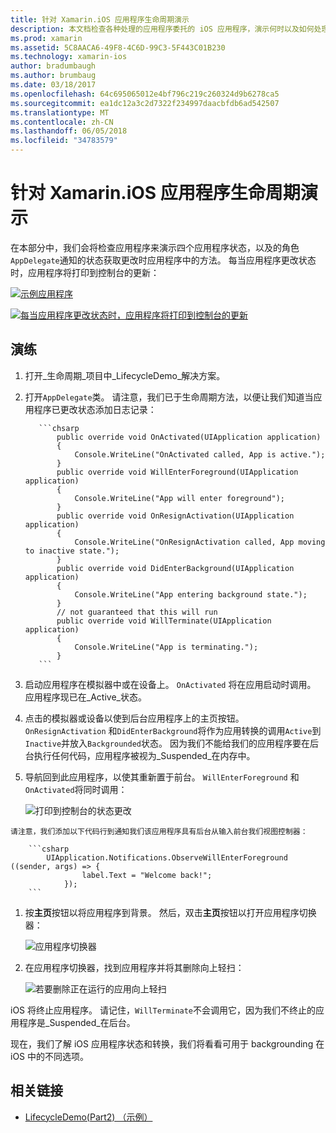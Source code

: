 ```yaml
---
title: 针对 Xamarin.iOS 应用程序生命周期演示
description: 本文档检查各种处理的应用程序委托的 iOS 应用程序，演示何时以及如何处理这些事件的生命周期事件。
ms.prod: xamarin
ms.assetid: 5C8AACA6-49F8-4C6D-99C3-5F443C01B230
ms.technology: xamarin-ios
author: bradumbaugh
ms.author: brumbaug
ms.date: 03/18/2017
ms.openlocfilehash: 64c695065012e4bf796c219c260324d9b6278ca5
ms.sourcegitcommit: ea1dc12a3c2d7322f234997daacbfdb6ad542507
ms.translationtype: MT
ms.contentlocale: zh-CN
ms.lasthandoff: 06/05/2018
ms.locfileid: "34783579"
---
```

# <a name="application-lifecycle-demo-for-xamarinios"></a>针对 Xamarin.iOS 应用程序生命周期演示

在本部分中，我们会将检查应用程序来演示四个应用程序状态，以及的角色`AppDelegate`通知的状态获取更改时应用程序中的方法。 每当应用程序更改状态时，应用程序将打印到控制台的更新：

 [![](application-lifecycle-demo-images/image3.png "示例应用程序")](application-lifecycle-demo-images/image3.png#lightbox)

 [![](application-lifecycle-demo-images/image4.png "每当应用程序更改状态时，应用程序将打印到控制台的更新")](application-lifecycle-demo-images/image4.png#lightbox)

## <a name="walkthrough"></a>演练


  1. 打开_生命周期_项目中_LifecycleDemo_解决方案。
  1. 打开`AppDelegate`类。 请注意，我们已于生命周期方法，以便让我们知道当应用程序已更改状态添加日志记录：

            ```chsarp
                public override void OnActivated(UIApplication application)
                {
                    Console.WriteLine("OnActivated called, App is active.");
                }
                public override void WillEnterForeground(UIApplication application)
                {
                    Console.WriteLine("App will enter foreground");
                }
                public override void OnResignActivation(UIApplication application)
                {
                    Console.WriteLine("OnResignActivation called, App moving to inactive state.");
                }
                public override void DidEnterBackground(UIApplication application)
                {
                    Console.WriteLine("App entering background state.");
                }
                // not guaranteed that this will run
                public override void WillTerminate(UIApplication application)
                {
                    Console.WriteLine("App is terminating.");
                }
            ```

  1. 启动应用程序在模拟器中或在设备上。 `OnActivated` 将在应用启动时调用。 应用程序现已在_Active_状态。
  1. 点击的模拟器或设备以使到后台应用程序上的主页按钮。 `OnResignActivation` 和`DidEnterBackground`将作为应用转换的调用`Active`到`Inactive`并放入`Backgrounded`状态。 因为我们不能给我们的应用程序要在后台执行任何代码，应用程序被视为_Suspended_在内存中。
  1. 导航回到此应用程序，以使其重新置于前台。 `WillEnterForeground` 和`OnActivated`将同时调用：

        ![](application-lifecycle-demo-images/image4.png "打印到控制台的状态更改")

    请注意，我们添加以下代码行到通知我们该应用程序具有后台从输入前台我们视图控制器：

        ```csharp
            UIApplication.Notifications.ObserveWillEnterForeground ((sender, args) => {
                    label.Text = "Welcome back!";
                });
        ```

1. 按**主页**按钮以将应用程序到背景。 然后，双击**主页**按钮以打开应用程序切换器：
    
    ![](application-lifecycle-demo-images/app-switcher-.png "应用程序切换器")
  
1. 在应用程序切换器，找到应用程序并将其删除向上轻扫：
    
    ![](application-lifecycle-demo-images/app-switcher-swipe-.png "若要删除正在运行的应用向上轻扫") 
    
iOS 将终止应用程序。 请记住，`WillTerminate`不会调用它，因为我们不终止的应用程序是_Suspended_在后台。

现在，我们了解 iOS 应用程序状态和转换，我们将看看可用于 backgrounding 在 iOS 中的不同选项。



## <a name="related-links"></a>相关链接

- [LifecycleDemo(Part2) （示例）](https://developer.xamarin.com/samples/monotouch/LifecycleDemo/)
